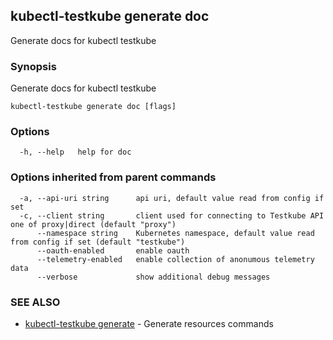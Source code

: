 ## kubectl-testkube generate doc

Generate docs for kubectl testkube

### Synopsis

Generate docs for kubectl testkube

```
kubectl-testkube generate doc [flags]
```

### Options

```
  -h, --help   help for doc
```

### Options inherited from parent commands

```
  -a, --api-uri string      api uri, default value read from config if set
  -c, --client string       client used for connecting to Testkube API one of proxy|direct (default "proxy")
      --namespace string    Kubernetes namespace, default value read from config if set (default "testkube")
      --oauth-enabled       enable oauth
      --telemetry-enabled   enable collection of anonumous telemetry data
      --verbose             show additional debug messages
```

### SEE ALSO

* [kubectl-testkube generate](kubectl-testkube_generate.md)	 - Generate resources commands

